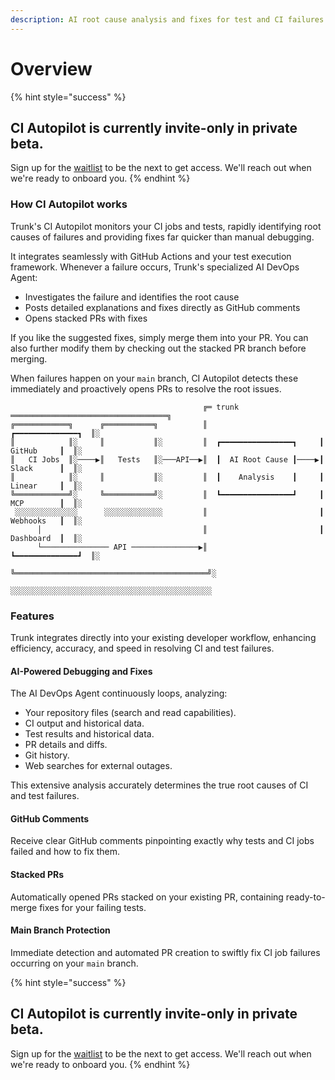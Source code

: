 ```yaml
---
description: AI root cause analysis and fixes for test and CI failures
---
```


# Overview

{% hint style="success" %}
## CI Autopilot is currently invite-only in private beta.

Sign up for the [waitlist](https://trunk-staging.io/insights) to be the next to get access. We'll reach out when we're ready to onboard you.
{% endhint %}

### How CI Autopilot works

Trunk's CI Autopilot monitors your CI jobs and tests, rapidly identifying root causes of failures and providing fixes far quicker than manual debugging.

It integrates seamlessly with GitHub Actions and your test execution framework. Whenever a failure occurs, Trunk's specialized AI DevOps Agent:

* Investigates the failure and identifies the root cause
* Posts detailed explanations and fixes directly as GitHub comments
* Opens stacked PRs with fixes

If you like the suggested fixes, simply merge them into your PR. You can also further modify them by checking out the stacked PR branch before merging.

When failures happen on your `main` branch, CI Autopilot detects these immediately and proactively opens PRs to resolve the root issues.

```
                                           ╔═ trunk ═══════════════════════════════════╗ 
╔════════════╗      ╔═══════════╗          ║                         ┏━━━━━━━━━━━━━━┓  ║░
║            ║░     ║           ║░         ║  ┏━━━━━━━━━━━━━━━━┓     ┃   GitHub     ┃  ║░
║   CI Jobs  ║░────▶║   Tests   ║░───API──▶║  ┃  AI Root Cause ┃────▶┃   Slack      ┃  ║░
║            ║░     ║           ║░         ║  ┃    Analysis    ┃     ┃   Linear     ┃  ║░
╚════════════╝░     ╚═══════════╝░         ║  ┗━━━━━━━━━━━━━━━━┛     ┃   MCP        ┃  ║░
 ░░░░░░░░░░░░░░      ░░░░░░░░░░░░░         ║                         ┃   Webhooks   ┃  ║░
      │                                    ║                         ┃   Dashboard  ┃  ║░
      └─────────────── API ───────────────▶║                         ┗━━━━━━━━━━━━━━┛  ║░
                                           ╚═══════════════════════════════════════════╝░
                                            ░░░░░░░░░░░░░░░░░░░░░░░░░░░░░░░░░░░░░░░░░░░░░
```

### Features

Trunk integrates directly into your existing developer workflow, enhancing efficiency, accuracy, and speed in resolving CI and test failures.

#### AI-Powered Debugging and Fixes

The AI DevOps Agent continuously loops, analyzing:

* Your repository files (search and read capabilities).
* CI output and historical data.
* Test results and historical data.
* PR details and diffs.
* Git history.
* Web searches for external outages.

This extensive analysis accurately determines the true root causes of CI and test failures.

#### GitHub Comments

Receive clear GitHub comments pinpointing exactly why tests and CI jobs failed and how to fix them.

#### Stacked PRs

Automatically opened PRs stacked on your existing PR, containing ready-to-merge fixes for your failing tests.

#### Main Branch Protection

Immediate detection and automated PR creation to swiftly fix CI job failures occurring on your `main` branch.



{% hint style="success" %}
## CI Autopilot is currently invite-only in private beta.

Sign up for the [waitlist](https://trunk-staging.io/insights) to be the next to get access. We'll reach out when we're ready to onboard you.
{% endhint %}
